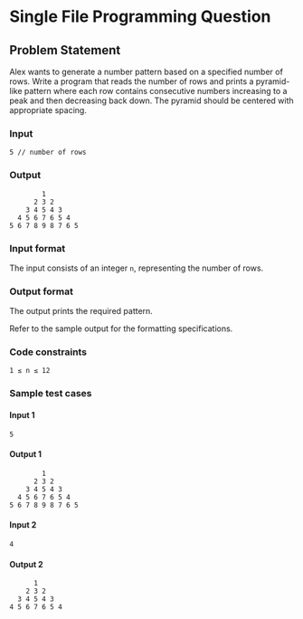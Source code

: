 # Single File Programming Question

## Problem Statement

Alex wants to generate a number pattern based on a specified number of rows. Write a program that reads the number of rows and prints a pyramid-like pattern where each row contains consecutive numbers increasing to a peak and then decreasing back down. The pyramid should be centered with appropriate spacing.

### Input

```
5 // number of rows
```

### Output

```
        1 
      2 3 2 
    3 4 5 4 3 
  4 5 6 7 6 5 4 
5 6 7 8 9 8 7 6 5 
```

### Input format

The input consists of an integer `n`, representing the number of rows.

### Output format

The output prints the required pattern.

Refer to the sample output for the formatting specifications.

### Code constraints

```
1 ≤ n ≤ 12
```

### Sample test cases

#### Input 1

```
5
```

#### Output 1

```
        1 
      2 3 2 
    3 4 5 4 3 
  4 5 6 7 6 5 4 
5 6 7 8 9 8 7 6 5 
```

#### Input 2

```
4
```

#### Output 2

```
      1 
    2 3 2 
  3 4 5 4 3 
4 5 6 7 6 5 4 
```
